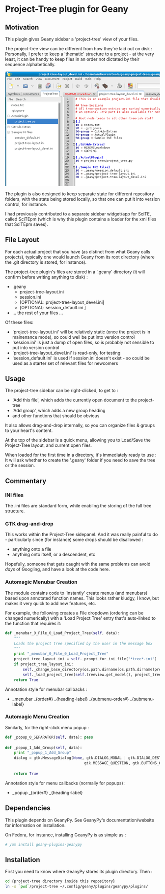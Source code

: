 # Project-Tree plugin for Geany

## Motivation

This plugin gives Geany sidebar a 'project-tree' view of your files.  

The project-tree view can be different from how they're laid out on disk : 
Personally, I prefer to keep a 'thematic' structure to a project - 
at the very least, it can be handy to keep files in an order not dictated by their sequence alphabetically.

![Screenshot](./img/geany-project-tree_screenshot-1.png?raw=true)

The plugin is also designed to keep separate state for different repository folders, with the state being stored locally, 
so that one can put it into version control, for instance.

I had previously contributed to a separate sidebar widget/app for SciTE, called SciTEpm (which is why this plugin
contains a loader for the xml files that SciTEpm saves).

## File Layout

For each actual project that you have (as distinct from what Geany calls projects), typically one would 
launch Geany from its root directory (where the .git directory is stored, for instance).

The project-tree plugin's files are stored in a '.geany' directory (it will confirm before writing anything to disk) :

 * .geany
   + project-tree-layout.ini
   + session.ini
   + [OPTIONAL: project-tree-layout_devel.ini]
   + [OPTIONAL: session_default.ini ] 
 * ... the rest of your files ...

Of these files:
 * 'project-tree-layout.ini' will be relatively static (once the project is in mainenance mode), so could well be put into version control
 * 'session.ini' is just a dump of open files, so is probably not sensible to put into version control
 * 'project-tree-layout_devel.ini' is read-only, for testing
 * 'session_default.ini' is used if session.ini doesn't exist - so could be used as a starter set of relevant files for newcomers
 
 
## Usage

The project-tree sidebar can be right-clicked, to get to :
 * 'Add this file', which adds the currently open document to the project-tree
 * 'Add group', which adds a new group heading
 * and other functions that should be obvious
 
It also allows drag-and-drop internally, so you can organize files & groups to your heart's content.

At the top of the sidebar is a quick menu, allowing you to Load/Save the Project-Tree layout, and current open files.

When loaded for the first time in a directory, it's immediately ready to use : It will ask whether to create the 
'.geany' folder if you need to save the tree or the session.


## Commentary

### INI files

The .ini files are standard form, while enabling the storing of the full tree structure.


### GTK drag-and-drop

This works within the Project-Tree sidepanel.  And it was really painful to do - 
particularly since (for instance) some drops should be disallowed :

 * anything onto a file
 * anything onto itself, or a descendent, etc

Hopefully, someone that gets caught with the same problems can avoid *days* of Googling, and have a look at the code here.


### Automagic Menubar Creation

The module contains code to 'instantly' create menus (and menubars) based upon annotated function names.  This looks 
rather kludgy, I know, but makes it very quick to add new features, etc.

For example, the following creates a File dropdown (ordering can be changed numerically) with a 'Load Project Tree' entry 
that's auto-linked to the function that requires it:

```python
def _menubar_0_File_0_Load_Project_Tree(self, data):
    """
    Loads the project tree specified by the user in the message box
    """
    print "_menubar_0_File_0_Load_Project_Tree"
    project_tree_layout_ini = self._prompt_for_ini_file("*tree*.ini")
    if project_tree_layout_ini:
        self._change_base_directory(os.path.dirname(os.path.dirname(project_tree_layout_ini))) # strip off .geany/XYZ.ini
        self._load_project_tree(self.treeview.get_model(), project_tree_layout_ini)
    return True
```

Annotation style for menubar callbacks :
 *  _menubar _{order#} _{heading-label} _{submenu-order#} _{submenu-label}

### Automagic Menu Creation

Similarly, for the right-click menu popup :

```python
def _popup_0_SEPARATOR(self, data): pass
    
def _popup_1_Add_Group(self, data):
    print "_popup_1_Add_Group"
    dialog = gtk.MessageDialog(None, gtk.DIALOG_MODAL | gtk.DIALOG_DESTROY_WITH_PARENT, 
                                    gtk.MESSAGE_QUESTION, gtk.BUTTONS_OK_CANCEL,  "Add Group :")
    
    return True
```

Annotation style for menu callbacks (normally for popups) :
 * _popup _{order#} _{heading-label}
    


## Dependencies

This plugin depends on GeanyPy. See GeanyPy's documentation/website for information on installation.

On Fedora, for instance, installing GeanyPy is as simple as : 

``` bash
# yum install geany-plugins-geanypy

```


## Installation

First you need to know where GeanyPy stores its plugin directory.  Then :

```bash
cd {project-tree directory inside this repository}
ln -s `pwd`/project-tree ~/.config/geany/plugins/geanypy/plugins/
```

